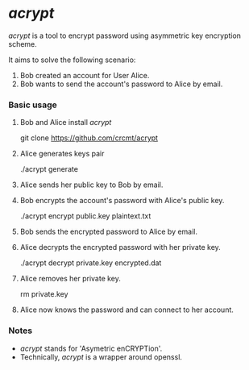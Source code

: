 *acrypt*
========

*acrypt* is a tool to encrypt password
using asymmetric key encryption scheme.

It aims to solve the following scenario:  
  1. Bob created an account for User Alice.
  2. Bob wants to send the account's password to Alice by email.

### Basic usage

  1. Bob and Alice install *acrypt*

        git clone https://github.com/crcmt/acrypt

  2. Alice generates keys pair

        ./acrypt generate

  3. Alice sends her public key to Bob by email.
  4. Bob encrypts the account's password with Alice's public key.

        ./acrypt encrypt public.key plaintext.txt

  5. Bob sends the encrypted password to Alice by email.
  6. Alice decrypts the encrypted password with her private key.

        ./acrypt decrypt private.key encrypted.dat

  7. Alice removes her private key.

        rm private.key

  8. Alice now knows the password and can connect to her account.

### Notes

  * *acrypt* stands for 'Asymetric enCRYPTion'.
  * Technically, *acrypt* is a wrapper around openssl.
